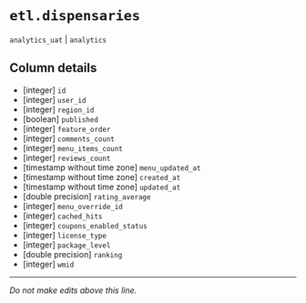 # `etl.dispensaries`
`analytics_uat` | `analytics`

## Column details
* [integer]   `id`
* [integer]   `user_id`
* [integer]   `region_id`
* [boolean]   `published`
* [integer]   `feature_order`
* [integer]   `comments_count`
* [integer]   `menu_items_count`
* [integer]   `reviews_count`
* [timestamp without time zone] `menu_updated_at`
* [timestamp without time zone] `created_at`
* [timestamp without time zone] `updated_at`
* [double precision] `rating_average`
* [integer]   `menu_override_id`
* [integer]   `cached_hits`
* [integer]   `coupons_enabled_status`
* [integer]   `license_type`
* [integer]   `package_level`
* [double precision] `ranking`
* [integer]   `wmid`

-------------------------------------------------------------------------------
*Do not make edits above this line.*
